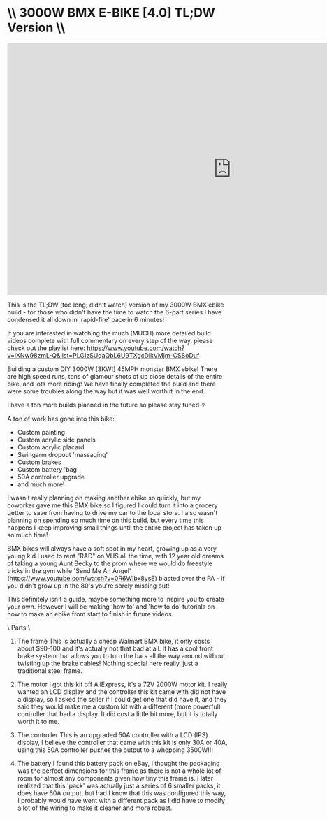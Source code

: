 # \\\ 3000W BMX E-BIKE [4.0] TL;DW Version \\\

<div class="video-container"><iframe width="1024" height="576" src="https://www.youtube.com/embed/kE6XhwLSt9k" title="YouTube video player" frameborder="0" allow="accelerometer; autoplay; clipboard-write; encrypted-media; gyroscope; picture-in-picture" allowfullscreen></iframe></div>

This is the TL;DW (too long; didn't watch) version of my 3000W BMX ebike build - for those who didn't have the time to watch the 6-part series I have condensed it all down in 'rapid-fire' pace in 6 minutes!

If you are interested in watching the much (MUCH) more detailed build videos complete with full commentary on every step of the way, please check out the playlist here: https://www.youtube.com/watch?v=lXNw98zmL-Q&list=PLGIzSUqaQbL6U9TXgcDikVMjm-CSSoDuf

Building a custom DIY 3000W [3KW!] 45MPH monster BMX ebike! There are high speed runs, tons of glamour shots of up close details of the entire bike, and lots more riding! We have finally completed the build and there were some troubles along the way but it was well worth it in the end. 

I have a ton more builds planned in the future so please stay tuned ⛧

A ton of work has gone into this bike: 
- Custom painting
- Custom acrylic side panels
- Custom acrylic placard
- Swingarm dropout 'massaging'
- Custom brakes
- Custom battery 'bag'
- 50A controller upgrade
- and much more! 

I wasn't really planning on making another ebike so quickly, but my coworker gave me this BMX bike so I figured I could turn it into a grocery getter to save from having to drive my car to the local store. I also wasn't planning on spending so much time on this build, but every time this happens I keep improving small things until the entire project has taken up so much time! 

BMX bikes will always have a soft spot in my heart, growing up as a very young kid I used to rent "RAD" on VHS all the time, with 12 year old dreams of taking a young Aunt Becky to the prom where we would do freestyle tricks in the gym while 'Send Me An Angel' (https://www.youtube.com/watch?v=0R6WIbx8ysE) blasted over the PA - if you didn't grow up in the 80's you're sorely missing out! 

This definitely isn't a guide, maybe something more to inspire you to create your own. However I will be making 'how to' and 'how to do' tutorials on how to make an ebike from start to finish in future videos.

\\ Parts \\

1. The frame
This is actually a cheap Walmart BMX bike, it only costs about $90-100 and it's actually not that bad at all. It has a cool front brake system that allows you to turn the bars all the way around without twisting up the brake cables! Nothing special here really, just a traditional steel frame. 

2. The motor
I got this kit off AliExpress, it's a 72V 2000W motor kit. I really wanted an LCD display and the controller this kit came with did not have a display, so I asked the seller if I could get one that did have it, and they said they would make me a custom kit with a different (more powerful) controller that had a display. It did cost a little bit more, but it is totally worth it to me. 

3. The controller
This is an upgraded 50A controller with a LCD (IPS) display, I believe the controller that came with this kit is only 30A or 40A, using this 50A controller pushes the output to a whopping 3500W!!!

4. The battery
I found this battery pack on eBay, I thought the packaging was the perfect dimensions for this frame as there is not a whole lot of room for almost any components given how tiny this frame is. I later realized that this 'pack' was actually just a series of 6 smaller packs, it does have 60A output, but had I know that this was configured this way, I probably would have went with a different pack as I did have to modify a lot of the wiring to make it cleaner and more robust. 

